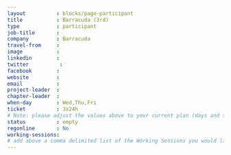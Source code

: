 ```yaml
---
layout          : blocks/page-participant
title           : Barracuda (3rd)
type            : participant
job-title       :
company         : Barracuda
travel-from     :
image           :
linkedin        :
twitter          :
facebook        :
website         :
email           :
project-leader  :
chapter-leader  :
when-day        : Wed,Thu,Fri
ticket          : 3x24h
# Note: please adjust the values above to your current plan (days and ticket duration)
status          : empty
regonline       : No
working-sessions:
# add above a comma delimited list of the Working Sessions you would like to attend (use the session's title)
---
```


<!-- put more details about participant here -->

